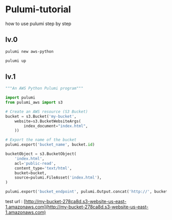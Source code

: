 # Pulumi-tutorial
how to use pulumi step by step

## lv.0
```zsh
pulumi new aws-python
```
```zsh
pulumi up
```

## lv.1
```python
"""An AWS Python Pulumi program"""

import pulumi
from pulumi_aws import s3

# Create an AWS resource (S3 Bucket)
bucket = s3.Bucket('my-bucket',
    website=s3.BucketWebsiteArgs(
        index_document="index.html",
    ))

# Export the name of the bucket
pulumi.export('bucket_name', bucket.id)

bucketObject = s3.BucketObject(
    'index.html',
    acl='public-read',
    content_type='text/html',
    bucket=bucket,
    source=pulumi.FileAsset('index.html'),
)

pulumi.export('bucket_endpoint', pulumi.Output.concat('http://', bucket.website_endpoint))
```
test url : [http://my-bucket-278ca8d.s3-website-us-east-1.amazonaws.com](http://my-bucket-278ca8d.s3-website-us-east-1.amazonaws.com)